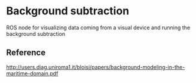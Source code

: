# Background subtraction
ROS node for visualizing data coming from a visual device and running the background subtraction

## Reference

<!-- https://www.intelrealsense.com/depth-camera-d435/ -->

http://users.diag.uniroma1.it/bloisi/papers/background-modeling-in-the-maritime-domain.pdf
